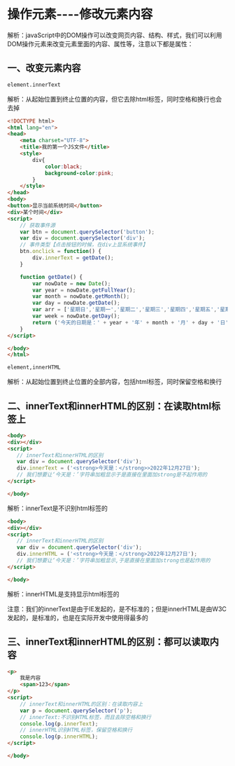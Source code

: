 # 操作元素----修改元素内容

解析：javaScript中的DOM操作可以改变网页内容、结构、样式，我们可以利用DOM操作元素来改变元素里面的内容、属性等，注意以下都是属性：

## 一、改变元素内容

```html
element.innerText
```

解析：从起始位置到终止位置的内容，但它去除html标签，同时空格和换行也会去掉

```html
<!DOCTYPE html>
<html lang="en">
<head>
    <meta charset="UTF-8">
    <title>我的第一个JS文件</title>
    <style>
        div{
            color:black;
            background-color:pink;
        }
    </style>
</head>
<body>
<button>显示当前系统时间</button>
<div>某个时间</div>
<script>
    // 获取事件源
    var btn = document.querySelector('button');
    var div = document.querySelector('div');
    // 事件类型【点击按钮的时候，在div上显系统事件】
    btn.onclick = function() {
        div.innerText = getDate();
    }

    function getDate() {
        var nowDate = new Date();
        var year = nowDate.getFullYear();
        var month = nowDate.getMonth();
        var day = nowDate.getDate();
        var arr = ['星期日','星期一','星期二','星期三','星期四','星期五','星期六'];
        var week = nowDate.getDay();
        return ('今天的日期是：' + year + '年' + month + '月' + day + '日' + arr[week]);
    }
</script>

</body>
</html>
```

```html
element,innerHTML
```

解析：从起始位置到终止位置的全部内容，包括html标签，同时保留空格和换行



## 二、innerText和innerHTML的区别：在读取html标签上

```html
<body>
<div></div>
<script>
   // innerText和innerHTML的区别
   var div = document.querySelector('div');
   div.innerText = ('<strong>今天是：</strong>>2022年12月27日');
   // 我们想要让‘今天是：’字符串加粗显示于是直接在里面加strong是不起作用的
</script>

</body>
```

解析：innerText是不识别html标签的

```html
<body>
<div></div>
<script>
   // innerText和innerHTML的区别
   var div = document.querySelector('div');
   div.innerHTML = ('<strong>今天是：</strong>2022年12月27日');
   // 我们想要让‘今天是：’字符串加粗显示,于是直接在里面加strong也是起作用的
</script>

</body>
```

解析：innerHTML是支持显示html标签的



注意：我们的innerText是由于IE发起的，是不标准的；但是innerHTML是由W3C发起的，是标准的，也是在实际开发中使用得最多的

## 三、innerText和innerHTML的区别：都可以读取内容

```html
<p>
    我是内容
    <span>123</span>
</p>
<script>
    // innerText和innerHTML的区别：在读取内容上
    var p = document.querySelector('p');
    // innerText:不识别HTML标签，而且去除空格和换行
    console.log(p.innerText);
    // innerHTML识别HTML标签，保留空格和换行
    console.log(p.innerHTML);
</script>

</body>
```